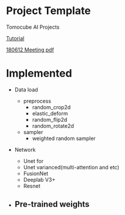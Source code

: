 # Project Template

Tomocube AI Projects

[Tutorial]()

[180612 Meeting pdf](https://tomocube-ai.slack.com/files/UA5CJE58B/FB6DC6T7Z/dw_cowork_0612.pdf)

# Implemented

- Data load
    - preprocess
        - random_crop2d
        - elastic_deform
        - random_flip2d
        - random_rotate2d
    - sampler
        - weighted random sampler

- Network
    - Unet for
    - Unet varianced(multi-attention and etc)
    - FusionNet
    - Deeplab V3+
    - Resnet

- Pre-trained weights
    -
